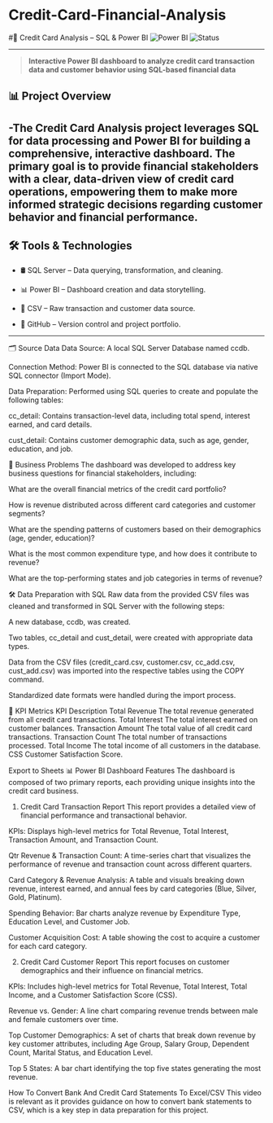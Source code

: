 # Credit-Card-Financial-Analysis
#🚀 Credit Card Analysis – SQL & Power BI
![Power BI](https://img.shields.io/badge/Tool-Power%20BI-yellow?logo=powerbi)
![Status](https://img.shields.io/badge/status-Completed-brightgreen)

---
>**Interactive Power BI dashboard to analyze credit card transaction data and customer behavior using SQL-based financial data**

## 📊 Project Overview

-The Credit Card Analysis project leverages SQL for data processing and Power BI for building a comprehensive, interactive dashboard. The primary goal is to provide financial stakeholders with a clear, data-driven view of credit card operations, empowering them to make more informed strategic decisions regarding customer behavior and financial performance.
---

## 🛠️ Tools & Technologies

- 🛢️ SQL Server – Data querying, transformation, and cleaning.

- 📊 Power BI – Dashboard creation and data storytelling.

- 📄 CSV –  Raw transaction and customer data source.

- 🧬 GitHub – Version control and project portfolio.

---


🗂️ Source Data
Data Source: A local SQL Server Database named ccdb.

Connection Method: Power BI is connected to the SQL database via native SQL connector (Import Mode).

Data Preparation: Performed using SQL queries to create and populate the following tables:

cc_detail: Contains transaction-level data, including total spend, interest earned, and card details.

cust_detail: Contains customer demographic data, such as age, gender, education, and job.

🧾 Business Problems
The dashboard was developed to address key business questions for financial stakeholders, including:

What are the overall financial metrics of the credit card portfolio?

How is revenue distributed across different card categories and customer segments?

What are the spending patterns of customers based on their demographics (age, gender, education)?

What is the most common expenditure type, and how does it contribute to revenue?

What are the top-performing states and job categories in terms of revenue?

🛠️ Data Preparation with SQL
Raw data from the provided CSV files was cleaned and transformed in SQL Server with the following steps:

A new database, ccdb, was created.

Two tables, cc_detail and cust_detail, were created with appropriate data types.

Data from the CSV files (credit_card.csv, customer.csv, cc_add.csv, cust_add.csv) was imported into the respective tables using the COPY command.

Standardized date formats were handled during the import process.

🔑 KPI Metrics
KPI	Description
Total Revenue	The total revenue generated from all credit card transactions.
Total Interest	The total interest earned on customer balances.
Transaction Amount	The total value of all credit card transactions.
Transaction Count	The total number of transactions processed.
Total Income	The total income of all customers in the database.
CSS	Customer Satisfaction Score.

Export to Sheets
📊 Power BI Dashboard Features
The dashboard is composed of two primary reports, each providing unique insights into the credit card business.

1. Credit Card Transaction Report
This report provides a detailed view of financial performance and transactional behavior.

KPIs: Displays high-level metrics for Total Revenue, Total Interest, Transaction Amount, and Transaction Count.

Qtr Revenue & Transaction Count: A time-series chart that visualizes the performance of revenue and transaction count across different quarters.

Card Category & Revenue Analysis: A table and visuals breaking down revenue, interest earned, and annual fees by card categories (Blue, Silver, Gold, Platinum).

Spending Behavior: Bar charts analyze revenue by Expenditure Type, Education Level, and Customer Job.

Customer Acquisition Cost: A table showing the cost to acquire a customer for each card category.

2. Credit Card Customer Report
This report focuses on customer demographics and their influence on financial metrics.

KPIs: Includes high-level metrics for Total Revenue, Total Interest, Total Income, and a Customer Satisfaction Score (CSS).

Revenue vs. Gender: A line chart comparing revenue trends between male and female customers over time.

Top Customer Demographics: A set of charts that break down revenue by key customer attributes, including Age Group, Salary Group, Dependent Count, Marital Status, and Education Level.

Top 5 States: A bar chart identifying the top five states generating the most revenue.

How To Convert Bank And Credit Card Statements To Excel/CSV This video is relevant as it provides guidance on how to convert bank statements to CSV, which is a key step in data preparation for this project.

